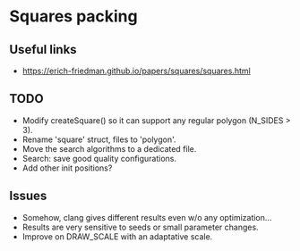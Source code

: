 # Squares packing


## Useful links

- <https://erich-friedman.github.io/papers/squares/squares.html>


## TODO

- Modify createSquare() so it can support any regular polygon (N_SIDES > 3).
- Rename 'square' struct, files to 'polygon'.
- Move the search algorithms to a dedicated file.
- Search: save good quality configurations.
- Add other init positions?


## Issues

- Somehow, clang gives different results even w/o any optimization...
- Results are very sensitive to seeds or small parameter changes.
- Improve on DRAW_SCALE with an adaptative scale.
